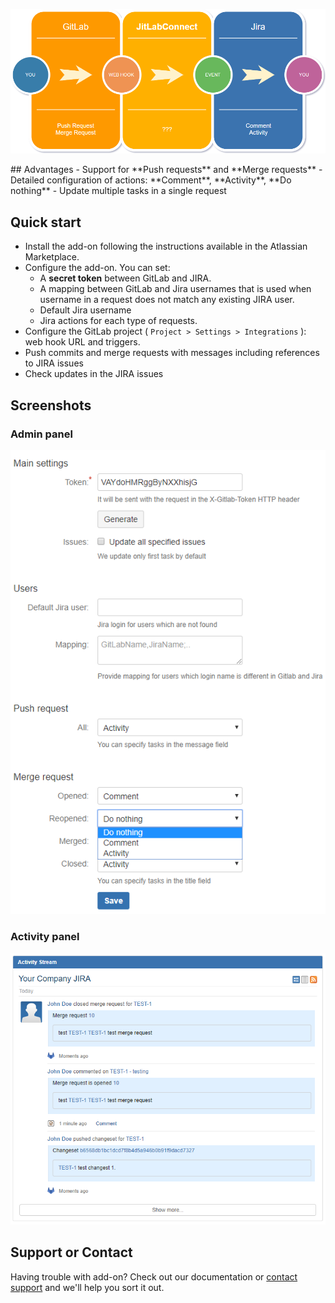 <p align="center"> 
  <img src="/img/JitLabFlow.png">
</p>
## Advantages
- Support for **Push requests** and **Merge requests**
- Detailed configuration of actions: **Comment**, **Activity**, **Do nothing**
- Update multiple tasks in a single request

## Quick start
- Install the add-on following the instructions available in the Atlassian Marketplace.
- Configure the add-on. You can set:
  - A **secret token** between GitLab and JIRA.
  - A mapping between GitLab and Jira usernames that is used when username in a request does not match any existing JIRA user.
  - Default Jira username
  - Jira actions for each type of requests.
- Configure the GitLab project ( `Project > Settings > Integrations` ): web hook URL and triggers.
- Push commits and merge requests with messages including references to JIRA issues
- Check updates in the JIRA issues

## Screenshots
### Admin panel
<p align="center"> 
  <img src="/img/admin.png">
</p>

### Activity panel
<p align="center"> 
  <img src="/img/activity.png">
</p>

## Support or Contact
Having trouble with add-on? Check out our documentation or [contact support](https://github.com/JitLabConnect/jitlabconnect.github.io/issues) and we'll help you sort it out.
